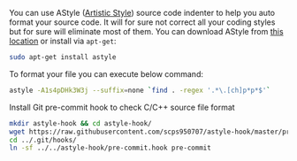 You can use AStyle ([Artistic Style](http://astyle.sourceforge.net/)) source code indenter to
help you auto format your source code. It will for sure not correct all your coding styles but
for sure will eliminate most of them. You can download AStyle from [this location](http://astyle.sourceforge.net/)
or install via `apt-get`:
```sh
sudo apt-get install astyle
```

To format your file you can execute below command:
```sh
astyle -A1s4pDHk3W3j --suffix=none `find . -regex '.*\.[ch]p*p*$'`
```

Install Git pre-commit hook to check C/C++ source file format
```sh
mkdir astyle-hook && cd astyle-hook/
wget https://raw.githubusercontent.com/scps950707/astyle-hook/master/pre-commit.hook && chmod +x pre-commit.hook
cd ../.git/hooks/
ln -sf ../../astyle-hook/pre-commit.hook pre-commit
```
